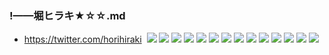 ### !——堀ヒラキ★☆☆.md
- https://twitter.com/horihiraki
![]()
![](https://pbs.twimg.com/media/EErNw5FVUAAcBPW?format=jpg&name=4096x4096)
![](https://pbs.twimg.com/media/EErNxLSU0AEbbat?format=jpg&name=4096x4096)
![](https://pbs.twimg.com/media/EDCzE8FWkAAfZ0F?format=png&name=4096x4096)
![](https://pbs.twimg.com/media/EDCzE8NXkAEjJ7k?format=png&name=4096x4096)
![](https://pbs.twimg.com/media/EA-Ym4qUYAAyNfn?format=jpg&name=4096x4096)
![](https://pbs.twimg.com/media/EA-YnRCU8AE2rk0?format=jpg&name=4096x4096)
![](https://pbs.twimg.com/media/EA-YnptUEAAkrT3?format=jpg&name=4096x4096)
![](https://pbs.twimg.com/media/D-ovSBBU0AAOgqs?format=png&name=4096x4096)
![](https://pbs.twimg.com/media/D-UansFUcAA4RWQ?format=jpg&name=4096x4096)
![](https://pbs.twimg.com/media/D-UaoH0UwAA51hD?format=jpg&name=4096x4096)
![](https://pbs.twimg.com/media/D96pj93UEAAWtBW?format=jpg&name=4096x4096)
![](https://img.dlsite.jp/modpub/images2/work/doujin/RJ172000/RJ171081_img_main.jpg)
![](https://img.dlsite.jp/modpub/images2/work/doujin/RJ172000/RJ171081_img_smp1.jpg)
![](https://img.dlsite.jp/modpub/images2/work/doujin/RJ172000/RJ171081_img_smp3.jpg)
